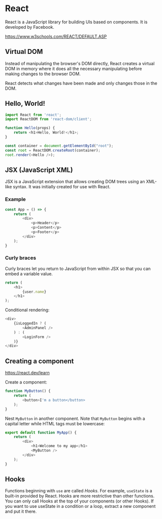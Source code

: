 # React
React is a JavaScript library for building UIs based on components. It is developed by Facebook.

https://www.w3schools.com/REACT/DEFAULT.ASP

## Virtual DOM
Instead of manipulating the browser's DOM directly, React creates a virtual DOM in memory where it does all the necessary manipulating before making changes to the browser DOM.

React detects what changes have been made and only changes those in the DOM.

## Hello, World!
```js
import React from 'react';
import ReactDOM from 'react-dom/client';

function Hello(props) {
    return <h1>Hello, World!</h1>;
}

const container = document.getElementById("root");
const root = ReactDOM.createRoot(container);
root.render(<Hello />);
```

## JSX (JavaScript XML)
JSX is a JavaScript extension that allows creating DOM trees using an XML-like syntax. It was initially created for use with React.

### Example
```js
const App = () => {
    return (
        <div>
            <p>Header</p>
            <p>Content</p>
            <p>Footer</p>
        </div>
    ); 
}
```

### Curly braces
Curly braces let you return to JavaScript from within JSX so that you can embed a variable value.

```js
return (
    <h1>
        {user.name}
    </h1>
);
```

Conditional rendering:
```js
<div>
    {isLoggedIn ? (
        <AdminPanel />
    ) : (
        <LoginForm />
    )}
</div>
```

## Creating a component
https://react.dev/learn

Create a component:
```js
function MyButton() {
    return (
        <button>I'm a button</button>
    );
}
```

Nest `MyButton` in another component. Note that `MyButton` begins with a capital letter while HTML tags must be lowercase:
```js
export default function MyApp() {
    return (
        <div>
            <h1>Welcome to my app</h1>
            <MyButton />
        </div>
    );
}
```

## Hooks
Functions beginning with `use` are called *Hooks*. For example, `useState` is a built-in provided by React. Hooks are more restrictive than other functions. You can only call Hooks at the top of your components (or other Hooks). If you want to use useState in a condition or a loop, extract a new component and put it there.
